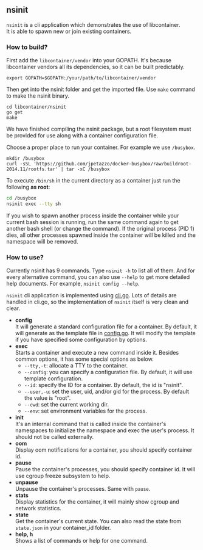 ## nsinit

`nsinit` is a cli application which demonstrates the use of libcontainer.  
It is able to spawn new or join existing containers.  

### How to build?

First add the `libcontainer/vendor` into your GOPATH. It's because libcontainer
vendors all its dependencies, so it can be built predictably.

```
export GOPATH=$GOPATH:/your/path/to/libcontainer/vendor
```

Then get into the nsinit folder and get the imported file. Use `make` command
to make the nsinit binary.

```
cd libcontainer/nsinit
go get
make
```

We have finished compiling the nsinit package, but a root filesystem must be
provided for use along with a container configuration file.

Choose a proper place to run your container. For example we use `/busybox`.

```
mkdir /busybox 
curl -sSL 'https://github.com/jpetazzo/docker-busybox/raw/buildroot-2014.11/rootfs.tar' | tar -xC /busybox
```

To execute `/bin/sh` in the current directory as a container just run the
following **as root**:

```bash
cd /busybox
nsinit exec --tty sh
```

If you wish to spawn another process inside the container while your current
bash session is running, run the same command again to get another bash shell
(or change the command).  If the original process (PID 1) dies, all other
processes spawned inside the container will be killed and the namespace will
be removed. 

### How to use?

Currently nsinit has 9 commands. Type `nsinit -h` to list all of them. 
And for every alternative command, you can also use `--help` to get more 
detailed help documents. For example, `nsinit config --help`.

`nsinit` cli application is implemented using [cli.go](https://github.com/codegangsta/cli). 
Lots of details are handled in cli.go, so the implementation of `nsinit` itself 
is very clean and clear.

*   **config**	
It will generate a standard configuration file for a container.  By default, it 
will generate as the template file in [config.go](https://github.com/docker/libcontainer/blob/master/nsinit/config.go). 
It will modify the template if you have specified some configuration by options.
*   **exec**	
Starts a container and execute a new command inside it. Besides common options, it
has some special options as below.
	- `--tty,-t`: allocate a TTY to the container.
	- `--config`: you can specify a configuration file. By default, it will use 
	template configuration.
	- `--id`: specify the ID for a container. By default, the id is "nsinit".
	- `--user,-u`: set the user, uid, and/or gid for the process. By default the 
	value is "root".
	- `--cwd`: set the current working dir.
	- `--env`: set environment variables for the process.
*   **init**		
It's an internal command that is called inside the container's namespaces to 
initialize the namespace and exec the user's process. It should not be called 
externally.
*   **oom**		
Display oom notifications for a container, you should specify container id.
*   **pause**	
Pause the container's processes, you should specify container id. It will use 
cgroup freeze subsystem to help.
*   **unpause**		
Unpause the container's processes. Same with `pause`.
*   **stats**	
Display statistics for the container, it will mainly show cgroup and network 
statistics.
*   **state**	
Get the container's current state. You can also read the state from `state.json`
 in your container_id folder.
*   **help, h**		
Shows a list of commands or help for one command.
